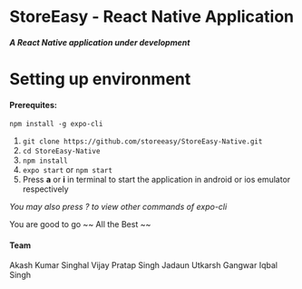 # StoreEasy - React Native Application

##### A React Native application under development

# Setting up environment

#### Prerequites:

`npm install -g expo-cli`

1. `git clone https://github.com/storeeasy/StoreEasy-Native.git`
2. `cd StoreEasy-Native`
3. `npm install`
4. `expo start` or `npm start`
5. Press **a** or **i** in terminal to start the application in android or ios emulator respectively

_You may also press ? to view other commands of expo-cli_

You are good to go
~~ All the Best ~~

#### Team

Akash Kumar Singhal
Vijay Pratap Singh Jadaun
Utkarsh Gangwar
Iqbal Singh
